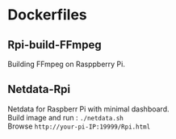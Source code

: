 # Dockerfiles
## Rpi-build-FFmpeg
Building FFmpeg on Rasppberry Pi.
## Netdata-Rpi
Netdata for Raspberr Pi with minimal dashboard.  
Build image and run : `./netdata.sh`  
Browse `http://your-pi-IP:19999/Rpi.html`  
